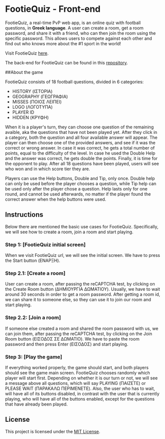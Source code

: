 # FootieQuiz - Front-end

FootieQuiz, a real-time PvP web app, is an online quiz with football questions, in **Greek language**. A user can create a room, get a room password, and share it with a friend, who can then join the room using the specific password. This allows users to compete against each other and find out who knows more about the #1 sport in the world!

Visit FootieQuiz [here](https://www.footiequiz.eu/).

The back-end for FootieQuiz can be found in this [repository](https://github.com/ptsionis/footiequiz-backend).

##About the game

FootieQuiz consists of 18 football questions, divided in 6 categories:
- HISTORY (ΙΣΤΟΡΙΑ)
- GEOGRAPHY (ΓΕΩΓΡΑΦΙΑ)
- MISSES (ΠΟΙΟΣ ΛΕΙΠΕΙ)
- LOGO (ΛΟΓΟΤΥΠΑ)
- PLAYER ID
- HIDDEN (ΚΡΥΦΗ)

When it is a player's turn, they can choose one question of the remaining avaible, aka the questions that have not been played yet. After they click in a category, both the question and all four available answer will appear. The player can then choose one of the provided answers, and see if it was the correct or wrong answer. In case it was correct, he gets a total number of points, equal to the difficulty of the level. In case he used the Double Help and the answer was correct, he gets double the points. Finally, it is time for the opponent to play. After all 18 questions have been played, users will see who won and in which score tier they are.

Players can use the Help buttons, Double and Tip, only once. Double help can only be used before the player chooses a question, while Tip help can be used only after the player chose a question. Help lasts only for one round, and cannot be used afterwards, no matter if the player found the correct answer when the help buttons were used.

## Instructions

Below there are mentioned the basic use cases for FootieQuiz. Specifically, we will see how to create a room, join a room and start playing.

### Step 1: [FootieQuiz initial screen]

When we visit FootieQuiz url, we will see the initial screen. We have to press the Start button (ΕΝΑΡΞΗ).

### Step 2.1: [Create a room]

User can create a room, after passing the reCAPTCHA test, by clicking on the Create Room button (ΔΗΜΙΟΥΡΓΙΑ ΔΩΜΑΤΙΟΥ). Usually, we have to wait around 30 seconds in order to get a room password. After getting a room id, we can share it to someone else, so they can use it to join our room and start playing.

### Step 2.2: [Join a room]
If someone else created a room and shared the room password with us, we can join them, after passing the reCAPTCHA test, by clicking on the Join Room button (ΕΙΣΟΔΟΣ ΣΕ ΔΩΜΑΤΙΟ). We have to paste the room password and then press Enter (ΕΙΣΟΔΟΣ) and start playing.

### Step 3: [Play the game]
If everything worked properly, the game should start, and both players should see the game main screen. FootieQuiz chooses randomly which player will start first. Depending on whether it is our turn or not, we will see a message above all questions, which will say PLAYING (ΠΑΙΖΕΤΕ) or PLEASE WAIT (ΠΑΡΑΚΑΛΩ ΠΕΡΙΜΕΝΕΤΕ). Also, the user who has to wait, will have all of its buttons disabled, in contrast with the user that is currently playing, who will have all of the buttons enabled, except for the questions that have already been played.

## License

This project is licensed under the [MIT License](LICENSE).
